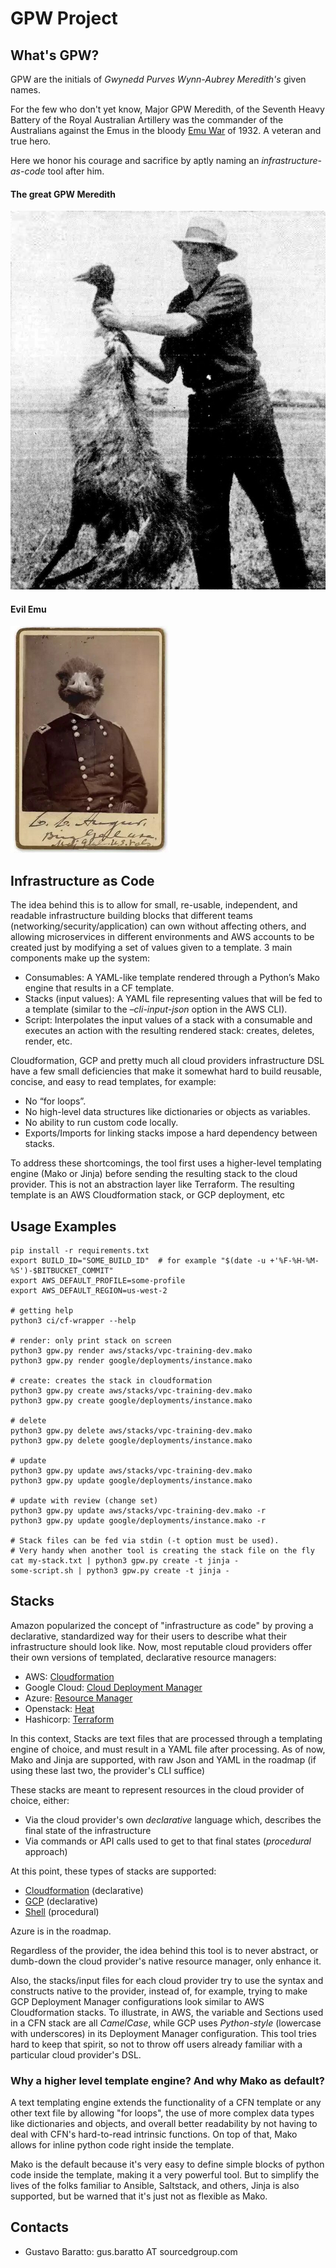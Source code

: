 # GPW Project

## What's GPW?


GPW are the initials of *Gwynedd Purves Wynn-Aubrey Meredith's* given
names.

For the few who don't yet know, Major GPW Meredith, of the Seventh Heavy
Battery of the Royal Australian Artillery was the commander of the Australians
against the Emus in the bloody [Emu War](https://en.wikipedia.org/wiki/Emu_War)
of 1932. A veteran and true hero.

Here we honor his courage and sacrifice by aptly naming an 
*infrastructure-as-code* tool after him.

#### The great GPW Meredith

![The great GPW Meredith](docs/gpw.jpg "The great GPW Meredith")

#### Evil Emu
![Evil Emu](docs/emu.png "Evil Emu")


## Infrastructure as Code

The idea behind this is to allow for small, re-usable, independent, and readable infrastructure building blocks that different teams (networking/security/application) can own without affecting others, and allowing microservices in different environments and AWS accounts to be created just by modifying a set of values given to a template. 3 main components make up the system:

* Consumables: A YAML-like template rendered through a Python’s Mako engine that results in a CF template.
* Stacks (input values): A YAML file representing values that will be fed to a template (similar to the *–cli-input-json* option in the AWS CLI).
* Script: Interpolates the input values of a stack with a consumable and
  executes an action with the resulting rendered stack: creates, deletes,
  render, etc.

Cloudformation, GCP and pretty much all cloud providers infrastructure DSL have a few small deficiencies that make it somewhat hard to build reusable, concise, and easy to read templates, for example:

* No “for loops”.
* No high-level data structures like dictionaries or objects as variables.
* No ability to run custom code locally.
* Exports/Imports for linking stacks impose a hard dependency between stacks.

To address these shortcomings, the tool first uses a higher-level templating engine (Mako or Jinja) before sending the resulting stack to the cloud provider. This is not an abstraction layer like Terraform. The resulting template is an AWS Cloudformation stack, or GCP deployment, etc


## Usage Examples

```
pip install -r requirements.txt
export BUILD_ID="SOME_BUILD_ID"  # for example "$(date -u +'%F-%H-%M-%S')-$BITBUCKET_COMMIT"
export AWS_DEFAULT_PROFILE=some-profile
export AWS_DEFAULT_REGION=us-west-2

# getting help
python3 ci/cf-wrapper --help

# render: only print stack on screen
python3 gpw.py render aws/stacks/vpc-training-dev.mako
python3 gpw.py render google/deployments/instance.mako

# create: creates the stack in cloudformation
python3 gpw.py create aws/stacks/vpc-training-dev.mako
python3 gpw.py create google/deployments/instance.mako

# delete
python3 gpw.py delete aws/stacks/vpc-training-dev.mako
python3 gpw.py delete google/deployments/instance.mako

# update
python3 gpw.py update aws/stacks/vpc-training-dev.mako
python3 gpw.py update google/deployments/instance.mako

# update with review (change set)
python3 gpw.py update aws/stacks/vpc-training-dev.mako -r
python3 gpw.py update google/deployments/instance.mako -r

# Stack files can be fed via stdin (-t option must be used).
# Very handy when another tool is creating the stack file on the fly
cat my-stack.txt | python3 gpw.py create -t jinja -
some-script.sh | python3 gpw.py create -t jinja -
```

## Stacks

Amazon popularized the concept of "infrastructure as code" by proving a
declarative, standardized way for their users to describe what their
infrastructure should look like. Now, most reputable cloud providers offer their
own versions of templated, declarative resource managers:

* AWS: [Cloudformation](https://aws.amazon.com/cloudformation)
* Google Cloud: [Cloud Deployment Manager](https://cloud.google.com/free-trial/docs/map-aws-google-cloud-platform)
* Azure: [Resource Manager](https://azure.microsoft.com/en-us/features/resource-manager)
* Openstack: [Heat](https://docs.openstack.org/developer/heat/)
* Hashicorp: [Terraform](https://www.terraform.io/)

In this context, Stacks are text files that are processed through a templating
engine of choice, and must result in a YAML file after processing.
As of now, Mako and Jinja are supported, with raw Json and YAML in the roadmap
(if using these last two, the provider's CLI suffice)

These stacks are meant to represent resources in the cloud provider of choice,
either:

* Via the cloud provider's own *declarative* language which, describes the final state of the infrastructure
* Via commands or API calls used to get to that final states (*procedural* approach)

At this point, these types of stacks are supported:

* [Cloudformation](docs/aws.md) (declarative)
* [GCP](docs/gcp.md) (declarative)
* [Shell](docs/shell.md) (procedural)

Azure is in the roadmap.

Regardless of the provider, the idea behind this tool
is to never abstract, or dumb-down  the cloud provider's native
resource manager, only enhance it.

Also, the stacks/input files for each cloud provider try to use the syntax and 
constructs native to the provider, instead of, for example, trying to make GCP
Deployment Manager configurations look similar to AWS Cloudformation stacks.
To illustrate, in AWS, the variable and Sections used in a CFN stack are all 
*CamelCase*, while GCP uses *Python-style* (lowercase with underscores) in its
Deployment Manager configuration. This tool tries hard to keep that spirit, so
not to throw off users already familiar with a particular cloud provider's DSL.


### Why a higher level template engine? And why Mako as default?

A text templating engine extends the functionality of a CFN template or any
other text file by allowing "for loops", the use of more complex data types like
dictionaries and objects, and overall better readability by not having to deal
with CFN's hard-to-read intrinsic functions. On top of that, Mako allows for 
inline python code right inside the template.

Mako is the default because it's very easy to define simple blocks of python
code inside the template, making it a very powerful tool. But to simplify the 
lives of the folks familiar to Ansible, Saltstack, and others, Jinja is also
supported, but be warned that it's just not as flexible as Mako.


## Contacts
- Gustavo Baratto: gus.baratto AT sourcedgroup.com
